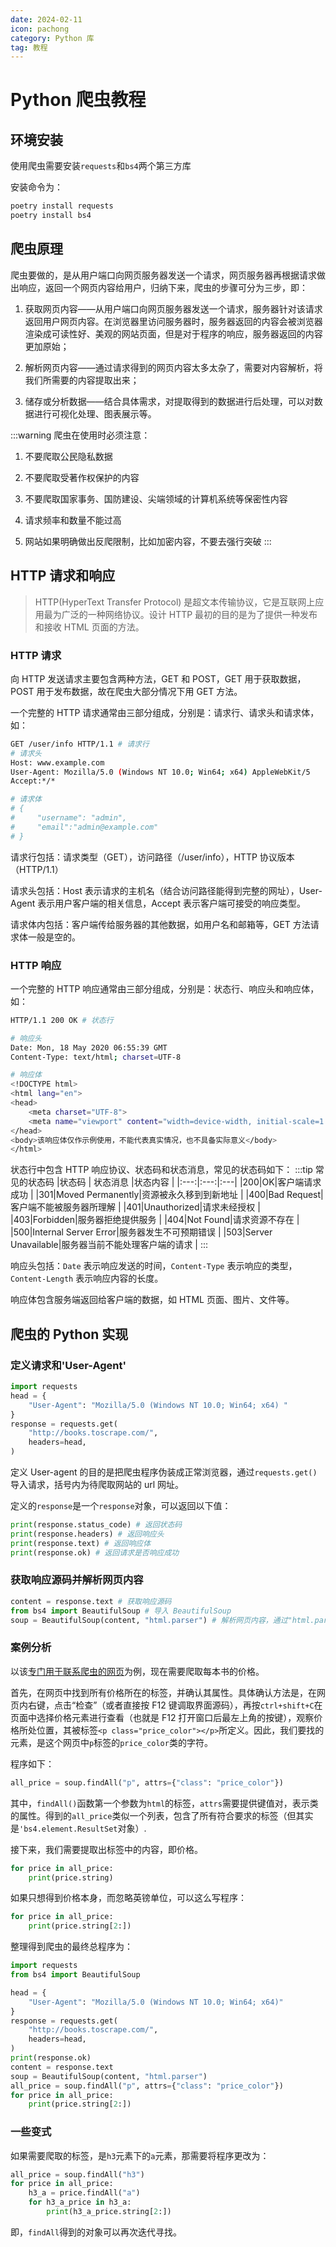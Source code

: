 ```yaml
---
date: 2024-02-11
icon: pachong
category: Python 库
tag: 教程
---
```


# Python 爬虫教程

## 环境安装

使用爬虫需要安装`requests`和`bs4`两个第三方库

安装命令为：

```sh
poetry install requests
poetry install bs4
```

## 爬虫原理

爬虫要做的，是从用户端口向网页服务器发送一个请求，网页服务器再根据请求做出响应，返回一个网页内容给用户，归纳下来，爬虫的步骤可分为三步，即：

1. 获取网页内容——从用户端口向网页服务器发送一个请求，服务器针对该请求返回用户网页内容。在浏览器里访问服务器时，服务器返回的内容会被浏览器渲染成可读性好、美观的网站页面，但是对于程序的响应，服务器返回的内容更加原始；

2. 解析网页内容——通过请求得到的网页内容太多太杂了，需要对内容解析，将我们所需要的内容提取出来；

3. 储存或分析数据——结合具体需求，对提取得到的数据进行后处理，可以对数据进行可视化处理、图表展示等。

:::warning 爬虫在使用时必须注意：

1. 不要爬取公民隐私数据

2. 不要爬取受著作权保护的内容

3. 不要爬取国家事务、国防建设、尖端领域的计算机系统等保密性内容

4. 请求频率和数量不能过高

5. 网站如果明确做出反爬限制，比如加密内容，不要去强行突破
:::

## HTTP 请求和响应

> HTTP(HyperText Transfer Protocol) 是超文本传输协议，它是互联网上应用最为广泛的一种网络协议。设计 HTTP 最初的目的是为了提供一种发布和接收 HTML 页面的方法。

### HTTP 请求

向 HTTP 发送请求主要包含两种方法，GET 和 POST，GET 用于获取数据，POST 用于发布数据，故在爬虫大部分情况下用 GET 方法。

一个完整的 HTTP 请求通常由三部分组成，分别是：请求行、请求头和请求体，如：

```sh
GET /user/info HTTP/1.1 # 请求行
# 请求头
Host: www.example.com
User-Agent: Mozilla/5.0 (Windows NT 10.0; Win64; x64) AppleWebKit/5
Accept:*/*

# 请求体
# {
#     "username": "admin",
#     "email":"admin@example.com" 
# } 
```

请求行包括：请求类型（GET），访问路径（/user/info），HTTP 协议版本（HTTP/1.1）

请求头包括：Host 表示请求的主机名（结合访问路径能得到完整的网址），User-Agent 表示用户客户端的相关信息，Accept 表示客户端可接受的响应类型。

请求体内包括：客户端传给服务器的其他数据，如用户名和邮箱等，GET 方法请求体一般是空的。

### HTTP 响应

一个完整的 HTTP 响应通常由三部分组成，分别是：状态行、响应头和响应体，如：

```sh
HTTP/1.1 200 OK # 状态行

# 响应头
Date: Mon, 18 May 2020 06:55:39 GMT
Content-Type: text/html; charset=UTF-8

# 响应体
<!DOCTYPE html>
<html lang="en">
<head>
    <meta charset="UTF-8">
    <meta name="viewport" content="width=device-width, initial-scale=1.0">
</head>
<body>该响应体仅作示例使用，不能代表真实情况，也不具备实际意义</body>
</html>

```
状态行中包含 HTTP 响应协议、状态码和状态消息，常见的状态码如下：
:::tip 常见的状态码
|状态码 | 状态消息 |状态内容 |
|:---:|:---:|:---|
|200|OK|客户端请求成功 |
|301|Moved Permanently|资源被永久移到到新地址 |
|400|Bad Request|客户端不能被服务器所理解 |
|401|Unauthorized|请求未经授权 |
|403|Forbidden|服务器拒绝提供服务 |
|404|Not Found|请求资源不存在 |
|500|Internal Server Error|服务器发生不可预期错误 |
|503|Server Unavailable|服务器当前不能处理客户端的请求 |
:::

响应头包括：`Date` 表示响应发送的时间，`Content-Type` 表示响应的类型，`Content-Length` 表示响应内容的长度。

响应体包含服务端返回给客户端的数据，如 HTML 页面、图片、文件等。

## 爬虫的 Python 实现

### 定义请求和'User-Agent'

```python
import requests
head = {
    "User-Agent": "Mozilla/5.0 (Windows NT 10.0; Win64; x64) "
}
response = requests.get(
    "http://books.toscrape.com/",
    headers=head,
)
```

定义 User-agent 的目的是把爬虫程序伪装成正常浏览器，通过`requests.get()`导入请求，括号内为待爬取网站的 url 网址。

定义的`response`是一个`response`对象，可以返回以下值：

```python
print(response.status_code) # 返回状态码
print(response.headers) # 返回响应头
print(response.text) # 返回响应体
print(response.ok) # 返回请求是否响应成功
```

### 获取响应源码并解析网页内容

```python
content = response.text # 获取响应源码
from bs4 import BeautifulSoup # 导入 BeautifulSoup
soup = BeautifulSoup(content, "html.parser") # 解析网页内容，通过"html.parser"指定解析器，一般情况下不需要更改
```

### 案例分析

以该[专门用于联系爬虫的网页](http://books.toscrape.com/)为例，现在需要爬取每本书的价格。

首先，在网页中找到所有价格所在的标签，并确认其属性。具体确认方法是，在网页内右键，点击“检查”（或者直接按 F12 键调取界面源码），再按`ctrl+shift+C`在页面中选择价格元素进行查看（也就是 F12 打开窗口后最左上角的按键），观察价格所处位置，其被标签`<p class="price_color"></p>`所定义。因此，我们要找的元素，是这个网页中`p`标签的`price_color`类的字符。

程序如下：

```python
all_price = soup.findAll("p", attrs={"class": "price_color"})
```

其中，`findAll()`函数第一个参数为`html`的标签，`attrs`需要提供键值对，表示类的属性。得到的`all_price`类似一个列表，包含了所有符合要求的标签（但其实是`'bs4.element.ResultSet`对象）.

接下来，我们需要提取出标签中的内容，即价格。

```python
for price in all_price:
    print(price.string)
```

如果只想得到价格本身，而忽略英镑单位，可以这么写程序：

```python
for price in all_price:
    print(price.string[2:])
```

整理得到爬虫的最终总程序为：
```python
import requests
from bs4 import BeautifulSoup

head = {
    "User-Agent": "Mozilla/5.0 (Windows NT 10.0; Win64; x64)"
}
response = requests.get(
    "http://books.toscrape.com/",
    headers=head,
)
print(response.ok)
content = response.text
soup = BeautifulSoup(content, "html.parser")
all_price = soup.findAll("p", attrs={"class": "price_color"})
for price in all_price:
    print(price.string[2:])
```

### 一些变式

如果需要爬取的标签，是`h3`元素下的`a`元素，那需要将程序更改为：
```python
all_price = soup.findAll("h3")
for price in all_price:
    h3_a = price.findAll("a")
    for h3_a_price in h3_a:
        print(h3_a_price.string[2:])
```
即，`findAll`得到的对象可以再次迭代寻找。
